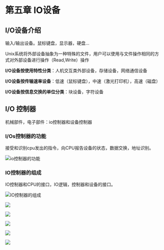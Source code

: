 # 第五章 IO设备

## I/O设备介绍

输入/输出设备。鼠标键盘，显示器，硬盘...

Unix系统将外部设备抽象为一种特殊的文件，用户可以使用与文件操作相同的方式对外部设备进行操作（Read,Write）操作

**I/O设备按使用特性分类**：人机交互类外部设备，存储设备，网络通信设备

**I/O设备按传输速率设备**：低速（鼠标键盘），中速（激光打印机），高速（磁盘）

**I/O设备按信息交换的单位分类**：块设备，字符设备

## I/O 控制器

机械部件，电子部件：io控制器和设备控制器

### I/Os控制器的功能

接受和识别cpu发出的指令，向CPU报告设备的状态，数据交换，地址识别。

![io控制器的功能](https://github.com/nilshao/notebook_basics/raw/master/operation_system/images/chapter5/io控制器的功能.jpeg)

### IO控制器的组成

IO控制器和CPU的接口，IO逻辑，控制器和设备的接口。

![IO控制器的组成](https://github.com/nilshao/notebook_basics/raw/master/operation_system/images/chapter5/IO控制器的组成.jpeg)






![](https://github.com/nilshao/notebook_basics/raw/master/operation_system/images/chapter5/.jpeg)

![](https://github.com/nilshao/notebook_basics/raw/master/operation_system/images/chapter5/.jpg)

![](https://github.com/nilshao/notebook_basics/raw/master/operation_system/images/chapter5/.JPG)

![](https://github.com/nilshao/notebook_basics/raw/master/operation_system/images/chapter5/.png)

![](https://github.com/nilshao/notebook_basics/raw/master/operation_system/images/chapter5/.PNG)
































